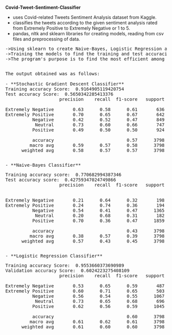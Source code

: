 **Covid-Tweet-Sentiment-Classifier**
 - uses Covid-related Tweets Sentiment Analysis dataset from Kaggle.
 - classifies the tweets according to the given sentiment analysis rated from Extremely Positive to Extremely Negative or 1 to 5.
 - pandas, nltk and sklearn libraries for creating models, reading from csv files and preprocessing of data.

<pre>
->Using sklearn to create Naive-Bayes, Logistic Regression and Stochastic Gradient Descent classifiers
->Training the models to find the training and test accuracies as well as precision, recall, f1-score and support
->The program's purpose is to find the most efficient among the three models.
<pre>

The output obtained was as follows:

- **Stochastic Gradient Descent Classifier**
Training accuracy Score:  0.9164905119420754
Test accuracy Score:  0.5650342285413376
                    precision    recall  f1-score   support

Extremely Negative       0.63      0.58      0.61       636
Extremely Positive       0.70      0.65      0.67       642
          Negative       0.42      0.52      0.47       849
           Neutral       0.73      0.60      0.66       747
          Positive       0.49      0.50      0.50       924

          accuracy                           0.57      3798
         macro avg       0.59      0.57      0.58      3798
      weighted avg       0.58      0.57      0.57      3798
<pre>

- **Naive-Bayes Classifier**
<pre>
Training accuracy score:  0.770682994387346
Test accuracy score:  0.42759347024749866
                    precision    recall  f1-score   support


Extremely Negative       0.21      0.64      0.32       198
Extremely Positive       0.24      0.74      0.36       194
          Negative       0.54      0.41      0.47      1365
           Neutral       0.20      0.68      0.31       182
          Positive       0.70      0.36      0.47      1859

          accuracy                           0.43      3798
         macro avg       0.38      0.57      0.39      3798
      weighted avg       0.57      0.43      0.45      3798
<pre>

- **Logistic Regression Classifier**
<pre>
Training accuracy Score:  0.9553660373690989
Validation accuracy Score:  0.6024223275408109
                    precision    recall  f1-score   support

Extremely Negative       0.53      0.65      0.59       487
Extremely Positive       0.60      0.71      0.65       503
          Negative       0.56      0.54      0.55      1067
           Neutral       0.73      0.65      0.68       696
          Positive       0.62      0.56      0.59      1045

          accuracy                           0.60      3798
         macro avg       0.61      0.62      0.61      3798
      weighted avg       0.61      0.60      0.60      3798
<pre>
